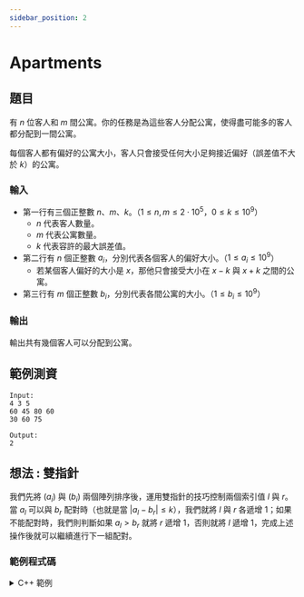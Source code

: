 ```yaml
---
sidebar_position: 2
---
```

Apartments
===

題目
---
有 $n$ 位客人和 $m$ 間公寓。你的任務是為這些客人分配公寓，使得盡可能多的客人都分配到一間公寓。

每個客人都有偏好的公寓大小，客人只會接受任何大小足夠接近偏好（誤差值不大於 $k$）的公寓。

### 輸入
- 第一行有三個正整數 $n$、$m$、$k$。（$1 \le n, m \le 2 \cdot 10^5$，$0 \le k \le 10^9$）
    - $n$ 代表客人數量。
    - $m$ 代表公寓數量。
    - $k$ 代表容許的最大誤差值。
- 第二行有 $n$ 個正整數 $a_i$，分別代表各個客人的偏好大小。（$1 \le a_i \le 10^9$）
    - 若某個客人偏好的大小是 $x$，那他只會接受大小在 $x-k$ 與 $x+k$ 之間的公寓。
- 第三行有 $m$ 個正整數 $b_i$，分別代表各間公寓的大小。（$1 \le b_i \le 10^9$）

### 輸出
輸出共有幾個客人可以分配到公寓。

範例測資
---
```
Input:
4 3 5
60 45 80 60
30 60 75

Output:
2
```

想法 : 雙指針
---
我們先將 $(a_i)$ 與 $(b_i)$ 兩個陣列排序後，運用雙指針的技巧控制兩個索引值 $l$ 與 $r$。當 $a_l$ 可以與 $b_r$ 配對時（也就是當 $|a_l - b_r| \le k$），我們就將 $l$ 與 $r$ 各遞增 $1$；如果不能配對時，我們則判斷如果 $a_l \gt b_r$ 就將 $r$ 遞增 $1$，否則就將 $l$ 遞增 $1$，完成上述操作後就可以繼續進行下一組配對。

### 範例程式碼
<details>
<summary>C++ 範例 </summary>
```cpp
#include <bits/stdc++.h>
using namespace std;

const int maxn = 2e5+5;
int a[maxn], b[maxn];

int main() {
    int n, m, k;
    cin >> n >> m >> k;
    for (int i = 0; i < n; i++)
        cin >> a[i];
    for (int i = 0; i< m; i++)
        cin >> b[i];
    sort(a, a+n);
    sort(b, b+m);

    int l = 0, r = 0, ans = 0;
    while (l < n && r < m) {
        if (abs(a[l]-b[r]) <= k) {
            l++;
            r++;
            ans++;
        } else {
            if (a[l] > b[r])
                r++;
            else
                l++;
        }
    }
    cout << ans;
}
```
</details>